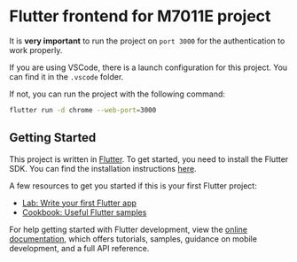 # Flutter frontend for M7011E project

It is **very important** to run the project on `port 3000` for the authentication to work properly.

If you are using VSCode, there is a launch configuration for this project. You can find it in the `.vscode` folder.

If not, you can run the project with the following command:

```bash
flutter run -d chrome --web-port=3000
```

## Getting Started

This project is written in [Flutter](https://flutter.dev/). To get started, you need to install the Flutter SDK. You can find the installation instructions [here](https://flutter.dev/docs/get-started/install).

A few resources to get you started if this is your first Flutter project:

- [Lab: Write your first Flutter app](https://docs.flutter.dev/get-started/codelab)
- [Cookbook: Useful Flutter samples](https://docs.flutter.dev/cookbook)

For help getting started with Flutter development, view the
[online documentation](https://docs.flutter.dev/), which offers tutorials,
samples, guidance on mobile development, and a full API reference.
